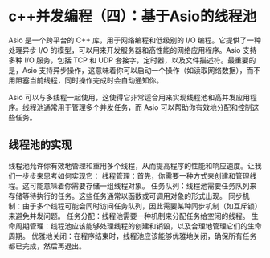 # c++并发编程（四）：基于Asio的线程池
Asio 是一个跨平台的 C++ 库，用于网络编程和低级别的 I/O 编程。它提供了一种处理异步 I/O 的模型，可以用来开发服务器和高性能的网络应用程序。Asio 支持多种 I/O 服务，包括 TCP 和 UDP 套接字，定时器，以及文件描述符。最重要的是，Asio 支持异步操作，这意味着你可以启动一个操作（如读取网络数据），而不用阻塞当前线程，同时操作完成时会自动通知你。

Asio 可以与多线程一起使用，这使得它非常适合用来实现线程池和高并发应用程序。线程池通常用于管理多个并发任务，而 Asio 可以帮助你有效地分配和控制这些任务。

## 线程池的实现
线程池允许你有效地管理和重用多个线程，从而提高程序的性能和响应速度。让我们一步步来思考如何实现它：
线程管理：首先，你需要一种方式来创建和管理线程。这可能意味着你需要存储一组线程对象。
任务队列：线程池需要任务队列来存储等待执行的任务。这些任务通常以函数或可调用对象的形式出现。
同步机制：由于多个线程可能会同时访问任务队列，因此需要某种同步机制（如互斥锁）来避免并发问题。
任务分配：线程池需要一种机制来分配任务给空闲的线程。
生命周期管理：线程池应该能够处理线程的创建和销毁，以及合理地管理它们的生命周期。
优雅地关闭：在程序结束时，线程池应该能够优雅地关闭，确保所有任务都已完成，然后再退出。